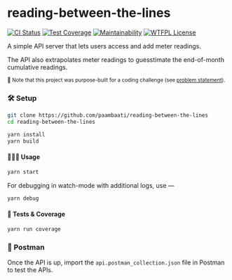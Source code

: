 # reading-between-the-lines

[![CI Status](https://travis-ci.org/paambaati/reading-between-the-lines.svg?branch=master)](https://travis-ci.org/paambaati/reading-between-the-lines) [![Test Coverage](https://api.codeclimate.com/v1/badges/fb77b0efca00f8789f5a/test_coverage)](https://codeclimate.com/github/paambaati/websight/test_coverage) [![Maintainability](https://api.codeclimate.com/v1/badges/fb77b0efca00f8789f5a/maintainability)](https://codeclimate.com/github/paambaati/websight/maintainability) [![WTFPL License](https://img.shields.io/badge/License-WTFPL-blue.svg)](LICENSE)

A simple API server that lets users access and add meter readings.

The API also extrapolates meter readings to guesstimate the end-of-month cumulative readings.

<small> 📣 Note that this project was purpose-built for a coding challenge (see [problem statement](PROBLEM-STATEMENT.md)).</small>

### 🛠️ Setup

```bash
git clone https://github.com/paambaati/reading-between-the-lines
cd reading-between-the-lines

yarn install
yarn build
```

#### 👩🏻‍💻 Usage
```bash
yarn start
```

For debugging in watch-mode with additional logs, use —

```bash
yarn debug
```

#### 🧪 Tests & Coverage
```bash
yarn run coverage
```

### 🚀 Postman
Once the API is up, import the `api.postman_collection.json` file in Postman to test the APIs.
